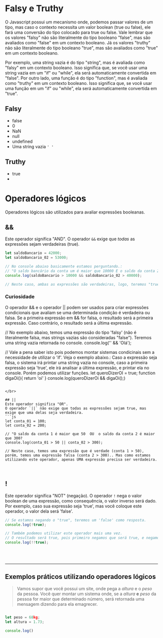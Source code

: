 # Falsy e Truthy
O Javascript possui um mecanismo onde, podemos passar valores de um tipo, mas caso o contexto necessita um valor boolean (true ou false), ele fará uma conversão do tipo colocado para true ou false. Vale lembrar que os valores "falsy" não são literalmente do tipo booleano "false", mas são avaliados como "false" em um contexto booleano. Já os valores "truthy" não são literalmente do tipo booleano "true", mas são avaliados como "true" em um contexto booleano.

Por exemplo, uma string vazia é do tipo "string", mas é avaliada como "falsy" em um contexto booleano. Isso significa que, se você usar uma string vazia em um "if" ou "while", ela será automaticamente convertida em "false". Por outro lado, uma função é do tipo "function", mas é avaliada como "truthy" em um contexto booleano. Isso significa que, se você usar uma função em um "if" ou "while", ela será automaticamente convertida em "true".

## Falsy
* false
* 0 
* NaN
* null 
* undefined 
* Uma string vazia `' '`

## Truthy
* true
*

# Operadores lógicos
Operadores lógicos são utilizados para avaliar expressões booleanas.

## && 
Este operador significa "AND".
O operador `&&` exige que _todas_ as expressões sejam verdadeiras (true). 
```js
let saldoBancario = 42000;
let saldoBancario_02 = 53000;

// No console abaixo basicamente estamos perguntando.:
// "O saldo bancário da conta um é maior que 10000 E o saldo da conta 2 é maior que 40000?
console.log(saldoBancario > 10000 && saldoBancario_02 > 40000);

// Neste caso, ambas as expressões são verdadeiras, logo, teremos "true" como resultado no console.
```

### Curiosidade
O operador && e o operador || podem ser usados ​​para criar expressões condicionais que avaliam se uma determinada condição é verdadeira ou falsa. Se a primeira expressão em && for falsa, o resultado será a primeira expressão. Caso contrário, o resultado será a última expressão.

>

// No exemplo abaixo, temos uma expressão do tipo 'falsy' (não é literalmente falsa, mas strings vazias são consideradas "false"). Teremos uma string vazia retornada no console. 
console.log('' && 'Olá');

// Vale a pena saber isto pois podemos montar sistemas condicinais sem a necessidade de utilizar o 'if'. Veja o exemplo abaixo.: Caso a expressão seja falsa, o sistema irá printar uma string vazia no console, caso a primeira expressão seja 'true', ele irá analisar a última expressão, e printar ela no console. Porém podemos utilizar funções.
let queroDizerOI = true;
function digaOi(){
    return 'oi'
}
console.log(queroDizerOi && digaOi();)
```

</br>

## || 
Este operador significa "OR".
O operador `||` não exige que todas as expressões sejam true, mas exige que uma delas seja verdadeira.
```js
let conta_01 = 100;
let conta_02 = 200;

// "O saldo da conta 1 é maior que 50  OU  o saldo da conta 2 é maior que 300?
console.log(conta_01 > 50 || conta_02 > 300);

// Neste caso, temos uma expressão que é verdade (conta 1 > 50), porém, temos uma expressão falsa (conta 2 > 300).. Mas como estamos utilizando este operador, apenas UMA expressão precisa ser verdadeira. 
```

</br>

## !
Este operador significa "NOT" (negação).
O operador `!` nega o valor boolean de uma expressão, como consequência, o valor inverso será dado. Por exemplo, caso sua expressão seja 'true', mas você coloque este operador, o valor dela será 'false'.
```js
// Se estamos negando o "true", teremos um 'false' como resposta.
console.log(!true); 

// Também podemos utilizar este operador mais uma vez.
// O resultado será true, pois primeiro negamos que será true, e negamos novamente que será 'false'.
console.log(!!true);
```

</br>
</br>

_________________________________________________________________

## Exemplos práticos utilizando operadores lógicos

> Vamos supor que você possui um site, onde pega a _altura_ e o _peso_ da pessoa.
> Você quer montar um sistema onde, se a _altura_ __e__ _peso_ da pessoa for maior que determinado número, será retornada uma mensagem dizendo para ela emagrecer.

```js

let peso = 68kg; 
let altura = 1.73; 

console.log()
